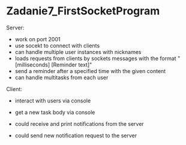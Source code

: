 # Zadanie7_FirstSocketProgram

Server: 
  - work on port 2001
  
  - use socekt to connect with clients
  
  - can handle multiple user instances with nicknames
  
  - loads requests from clients by sockets messages with the format "[milliseconds] [Reminder text]"
  
  - send a reminder after a specified time with the given content
  
  - can handle multitasks from each user

Client:
  - interact with users via console
  
  - get a new task body via console 
  
  - could receive and print notifications from the server
  
  - could send new notification request to the server

 
